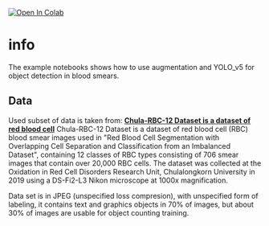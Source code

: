 [![Open In Colab](https://colab.research.google.com/assets/colab-badge.svg)](https://colab.research.google.com/github/martinschatz-cz/SciCount/blob/v1.0.1/example_notebooks/SmearCounting/SmearCounting_YOLOv5_example.ipynb)


# info
The example notebooks shows how to use augmentation and YOLO_v5 for object detection in blood smears.

## Data
Used subset of data is taken from:
**[Chula-RBC-12 Dataset is a dataset of red blood cell](https://github.com/Chula-PIC-Lab/Chula-RBC-12-Dataset)**
Chula-RBC-12 Dataset is a dataset of red blood cell (RBC) blood smear images used in "Red Blood Cell Segmentation with Overlapping Cell Separation and Classification from an Imbalanced Dataset", containing 12 classes of RBC types consisting of 706 smear images that contain over 20,000 RBC cells. The dataset was collected at the Oxidation in Red Cell Disorders Research Unit, Chulalongkorn University in 2019 using a DS-Fi2-L3 Nikon microscope at 1000x magnification.

Data set is in JPEG (unspecified loss compresion), with unspecified form of labeling, it contains text and graphics objects in 70% of images, but about 30% of images are usable for object counting training. 
